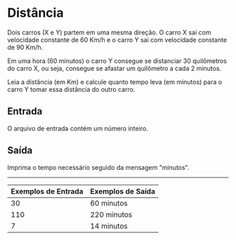 # Distância

Dois carros (X e Y) partem em uma mesma direção. O carro X sai com velocidade constante de 60 Km/h e o carro Y sai com velocidade constante de 90 Km/h.

Em uma hora (60 minutos) o carro Y consegue se distanciar 30 quilômetros do carro X, ou seja, consegue se afastar um quilômetro a cada 2 minutos.

Leia a distância (em Km) e calcule quanto tempo leva (em minutos) para o carro Y tomar essa distância do outro carro.

## Entrada

O arquivo de entrada contém um número inteiro.

## Saída

Imprima o tempo necessário seguido da mensagem "minutos".

---

| Exemplos de Entrada | Exemplos de Saída |
| :------------------ | :---------------- |
|  30                 |  60 minutos       |
|  110                |  220 minutos      |
|  7                  |  14 minutos       |
